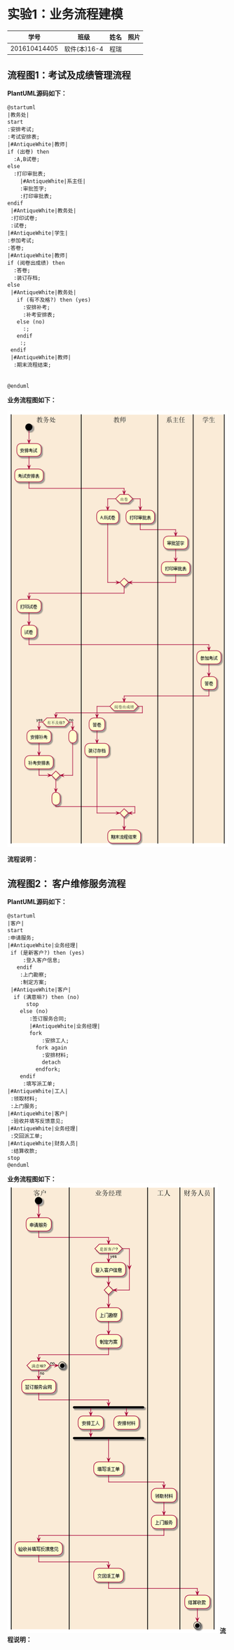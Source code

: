 # 实验1：业务流程建模
|学号|班级|姓名|照片|
|:-------:|:-------------: | :----------:|:---:|
|201610414405|软件(本)16-4|程瑞||

## 流程图1：考试及成绩管理流程

**PlantUML源码如下：**

``` flow1
@startuml
|教务处|
start
:安排考试;
:考试安排表;
|#AntiqueWhite|教师|
if (出卷) then
  :A,B试卷;
else
  :打印审批表;
    |#AntiqueWhite|系主任|
    :审批签字;
    :打印审批表;
endif
 |#AntiqueWhite|教务处|
 :打印试卷;
 :试卷;
|#AntiqueWhite|学生|
:参加考试;
:答卷;
|#AntiqueWhite|教师|
if (阅卷出成绩) then
  :答卷;
  :装订存档;
else
 |#AntiqueWhite|教务处|
   if (有不及格?) then (yes)
     :安排补考;
     :补考安排表;
   else (no)
     :;
   endif
    :;
 endif
 |#AntiqueWhite|教师|
  :期末流程结束;


@enduml
```

**业务流程图如下：**

![test.png](test.png)

**流程说明：**



## 流程图2： 客户维修服务流程

**PlantUML源码如下：**

``` flow2
@startuml
|客户|
start
:申请服务;
|#AntiqueWhite|业务经理|
 if (是新客户?) then (yes)
     :登入客户信息;
   endif
    :上门勘察;
    :制定方案;
 |#AntiqueWhite|客户|
  if (满意嘛?) then (no)
      stop
    else (no)
       :签订服务合同;
       |#AntiqueWhite|业务经理|
       fork
           :安排工人;
         fork again
           :安排材料;
           detach
         endfork;
    endif
     :填写派工单;
|#AntiqueWhite|工人|
 :领取材料;
 :上门服务;
|#AntiqueWhite|客户|
 :验收并填写反馈意见;
|#AntiqueWhite|业务经理|
 :交回派工单;
|#AntiqueWhite|财务人员|
 :结算收款;
stop
@enduml
```

**业务流程图如下：**
![service.png](service.png)
**流程说明：**



